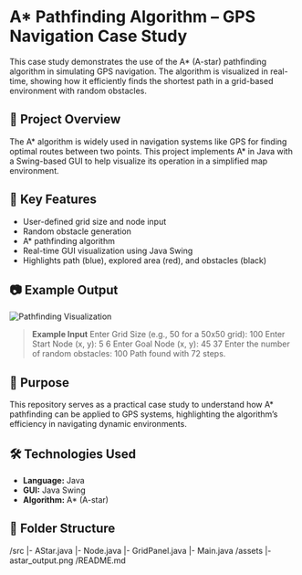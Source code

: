 # A* Pathfinding Algorithm – GPS Navigation Case Study

This case study demonstrates the use of the A* (A-star) pathfinding algorithm in simulating GPS navigation. The algorithm is visualized in real-time, showing how it efficiently finds the shortest path in a grid-based environment with random obstacles.

## 📌 Project Overview

The A* algorithm is widely used in navigation systems like GPS for finding optimal routes between two points. This project implements A* in Java with a Swing-based GUI to help visualize its operation in a simplified map environment.

## 🧠 Key Features

- User-defined grid size and node input
- Random obstacle generation
- A* pathfinding algorithm
- Real-time GUI visualization using Java Swing
- Highlights path (blue), explored area (red), and obstacles (black)

## 📷 Example Output

![Pathfinding Visualization](./assets/astar_output.png)

> **Example Input**
Enter Grid Size (e.g., 50 for a 50x50 grid): 100
Enter Start Node (x, y): 5 6
Enter Goal Node (x, y): 45 37
Enter the number of random obstacles: 100
Path found with 72 steps.


## 🎯 Purpose

This repository serves as a practical case study to understand how A* pathfinding can be applied to GPS systems, highlighting the algorithm’s efficiency in navigating dynamic environments.

## 🛠️ Technologies Used

- **Language:** Java
- **GUI:** Java Swing
- **Algorithm:** A* (A-star)

## 📁 Folder Structure

/src
|- AStar.java
|- Node.java
|- GridPanel.java
|- Main.java
/assets
|- astar_output.png
/README.md

